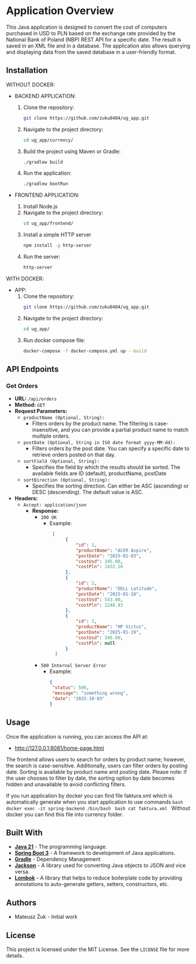 # Application Overview

This Java application is designed to convert the cost of computers purchased in USD to PLN based on the exchange rate provided by the National Bank of Poland (NBP) REST API for a specific date. The result is saved in an XML file and in a database. The application also allows querying and displaying data from the saved database in a user-friendly format.

## Installation

WITHOUT DOCKER:
* BACKEND APPLICATION:
    1. Clone the repository:
        ```bash
        git clone https://github.com/zuku0404/ug_app.git
        ```
    2. Navigate to the project directory:
        ```bash
        cd ug_app/currency/
        ```
    3. Build the project using Maven or Gradle:
        ```bash
        ./gradlew build
        ```
    4. Run the application:
        ```bash
        ./gradlew bootRun
        ```

* FRONTEND  APPLICATION:
    1. Install Node.js 
    2. Navigate to the project directory:
        ```bash
        cd ug_app/frontend/
        ```
    3. Install a simple HTTP server
        ```bash
        npm install -g http-server
        ```
    4. Run the server:
        ```bash
        http-server
        ```

WITH DOCKER:
* APP:
    1. Clone the repository:
        ```bash
        git clone https://github.com/zuku0404/ug_app.git
        ```
    2. Navigate to the project directory:
        ```bash
        cd ug_app/
        ```
    3. Run docker compose file:
        ```bash
        docker-compose -f docker-compose.yml up --build
        ```

## API Endpoints

### Get Orders

- **URL:** `/api/orders`
- **Method:** `GET`
- **Request Parameters:**
    - `productName (Optional, String):`
        * Filters orders by the product name. The filtering is case-insensitive, and you can provide a partial product name to match multiple orders.
    - `postDate (Optional, String in ISO date format yyyy-MM-dd):`
        * Filters orders by the post date. You can specify a specific date to retrieve orders posted on that day.
    - `sortField (Optional, String):`
        * Specifies the field by which the results should be sorted. The available fields are ID (default), productName, postDate
    - `sortDirection (Optional, String):`
        * Specifies the sorting direction. Can either be ASC (ascending) or DESC (descending). The default value is ASC.
- **Headers:**
    - `Accept: application/json`
      - **Response:**
          - `200 OK`
            * Example:
              ```json
               [
                    {
                        "id": 1,
                        "productName": "ACER Aspire",
                        "postDate": "2025-01-03",
                        "costUsd": 345.00,
                        "costPln": 1432.16
                    },
                    {
                        "id": 2,
                        "productName": "DELL Latitude",
                        "postDate": "2025-01-10",
                        "costUsd": 543.00,
                        "costPln": 2248.83
                    },
                    {
                        "id": 3,
                        "productName": "HP Victus",
                        "postDate": "2025-01-19",
                        "costUsd": 346.00,
                        "costPln": null
                    }
                ]
              ```
          - `500 Internal Server Error`
            * Example:
              ```json
              {
               "status": 500,
               "message": "something wrong",
               "date": "2025-10-03"
              }
              ```
## Usage

Once the application is running, you can access the API at:
*  http://127.0.0.1:8081/home-page.html

The frontend allows users to search for orders by product name; however, the search is case-sensitive. Additionally, users can filter orders by posting date. Sorting is available by product name and posting date.
Please note: if the user chooses to filter by date, the sorting option by date becomes hidden and unavailable to avoid conflicting filters.

If you run application by docker you can find file faktura.xml which is automatically generate when you start application to use commands 
        ```bash
            docker exec -it spring-backend /bin/bash
        ```
        ```bash
            cat faktura.xml
        ```
Without docker you can find this file into currency folder.

## Built With

- **[Java 21](https://openjdk.org/projects/jdk/21/)** - The programming language.
- **[Spring Boot 3](https://spring.io/projects/spring-boot)** - A framework to development of Java applications.
- **[Gradle](https://gradle.org/)** - Dependency Management
- **[Jackson](https://github.com/FasterXML/jackson)** - A library used for converting Java objects to JSON and vice versa.
- **[Lombok](https://projectlombok.org/)** - A library that helps to reduce boilerplate code by providing annotations to auto-generate getters, setters, constructors, etc.

## Authors
* Mateusz Żuk - Initial work

## License
This project is licensed under the MIT License. See the `LICENSE` file for more details.
